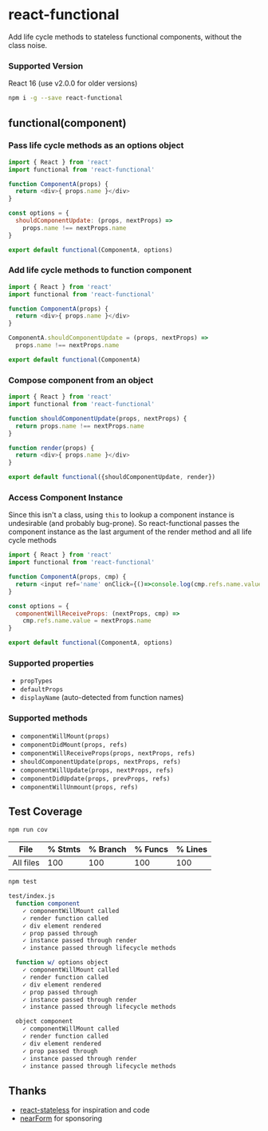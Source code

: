 # react-functional

Add life cycle methods to stateless functional components,
without the class noise.

### Supported Version

React 16 (use v2.0.0 for older versions)

```sh
npm i -g --save react-functional
```

## functional(component)

### Pass life cycle methods as an options object

```javascript
import { React } from 'react'
import functional from 'react-functional'

function ComponentA(props) {
  return <div>{ props.name }</div>
}

const options = {
  shouldComponentUpdate: (props, nextProps) =>
    props.name !== nextProps.name
}

export default functional(ComponentA, options)
```

### Add life cycle methods to function component

```javascript
import { React } from 'react'
import functional from 'react-functional'

function ComponentA(props) {
  return <div>{ props.name }</div>
}

ComponentA.shouldComponentUpdate = (props, nextProps) =>
  props.name !== nextProps.name

export default functional(ComponentA)
```

### Compose component from an object

```javascript
import { React } from 'react'
import functional from 'react-functional'

function shouldComponentUpdate(props, nextProps) {
  return props.name !== nextProps.name
}

function render(props) {
  return <div>{ props.name }</div>
}

export default functional({shouldComponentUpdate, render})
```

### Access Component Instance

Since this isn't a class, using `this` to lookup a component
instance is undesirable (and probably bug-prone). So react-functional
passes the component instance as the last argument of the render method
and all life cycle methods

```js
import { React } from 'react'
import functional from 'react-functional'

function ComponentA(props, cmp) {
  return <input ref='name' onClick={()=>console.log(cmp.refs.name.value)}/>
}

const options = {
  componentWillReceiveProps: (nextProps, cmp) => 
    cmp.refs.name.value = nextProps.name
}

export default functional(ComponentA, options)

```

### Supported properties

- `propTypes`
- `defaultProps`
- `displayName` (auto-detected from function names)

### Supported methods

- `componentWillMount(props)`
- `componentDidMount(props, refs)`
- `componentWillReceiveProps(props, nextProps, refs)`
- `shouldComponentUpdate(props, nextProps, refs)`
- `componentWillUpdate(props, nextProps, refs)`
- `componentDidUpdate(props, prevProps, refs)`
- `componentWillUnmount(props, refs)`

## Test Coverage

```sh
npm run cov
```

| File      |  % Stmts | % Branch |  % Funcs |  % Lines |
|-----------|----------|----------|----------|----------|
| All files |      100 |      100 |      100 |      100 |

```sh
npm test
```

```sh
test/index.js
  function component
    ✓ componentWillMount called
    ✓ render function called
    ✓ div element rendered
    ✓ prop passed through
    ✓ instance passed through render
    ✓ instance passed through lifecycle methods

  function w/ options object
    ✓ componentWillMount called
    ✓ render function called
    ✓ div element rendered
    ✓ prop passed through
    ✓ instance passed through render
    ✓ instance passed through lifecycle methods

  object component
    ✓ componentWillMount called
    ✓ render function called
    ✓ div element rendered
    ✓ prop passed through
    ✓ instance passed through render
    ✓ instance passed through lifecycle methods
```

## Thanks

* [react-stateless](http://npmjs.com/react-stateless) for inspiration and code
* [nearForm](http://nearform.com) for sponsoring
